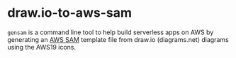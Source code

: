 # draw.io-to-aws-sam

`gensam` is a command line tool to help build serverless apps on AWS by generating an [AWS SAM](https://aws.amazon.com/serverless/sam/) template file from draw.io (diagrams.net) diagrams using the AWS19 icons.